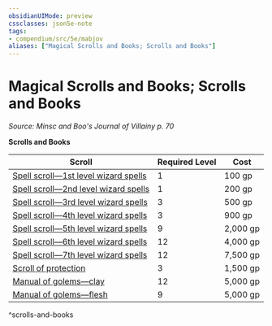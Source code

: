 ```yaml
---
obsidianUIMode: preview
cssclasses: json5e-note
tags:
- compendium/src/5e/mabjov
aliases: ["Magical Scrolls and Books; Scrolls and Books"]
---
```

# Magical Scrolls and Books; Scrolls and Books
*Source: Minsc and Boo's Journal of Villainy p. 70* 

**Scrolls and Books**

| Scroll | Required Level | Cost |
|--------|----------------|------|
| [Spell scroll—1st level wizard spells](/Systems/5e/items/spell-scroll-1st-level.md) | 1 | 100 gp |
| [Spell scroll—2nd level wizard spells](/Systems/5e/items/spell-scroll-2nd-level.md) | 1 | 200 gp |
| [Spell scroll—3rd level wizard spells](/Systems/5e/items/spell-scroll-3rd-level.md) | 3 | 500 gp |
| [Spell scroll—4th level wizard spells](/Systems/5e/items/spell-scroll-4th-level.md) | 3 | 900 gp |
| [Spell scroll—5th level wizard spells](/Systems/5e/items/spell-scroll-5th-level.md) | 9 | 2,000 gp |
| [Spell scroll—6th level wizard spells](/Systems/5e/items/spell-scroll-6th-level.md) | 12 | 4,000 gp |
| [Spell scroll—7th level wizard spells](/Systems/5e/items/spell-scroll-7th-level.md) | 12 | 7,500 gp |
| [Scroll of protection](/Systems/5e/items/scroll-of-protection.md) | 3 | 1,500 gp |
| [Manual of golems—clay](/Systems/5e/items/manual-of-clay-golems.md) | 12 | 5,000 gp |
| [Manual of golems—flesh](/Systems/5e/items/manual-of-flesh-golems.md) | 9 | 5,000 gp |
^scrolls-and-books